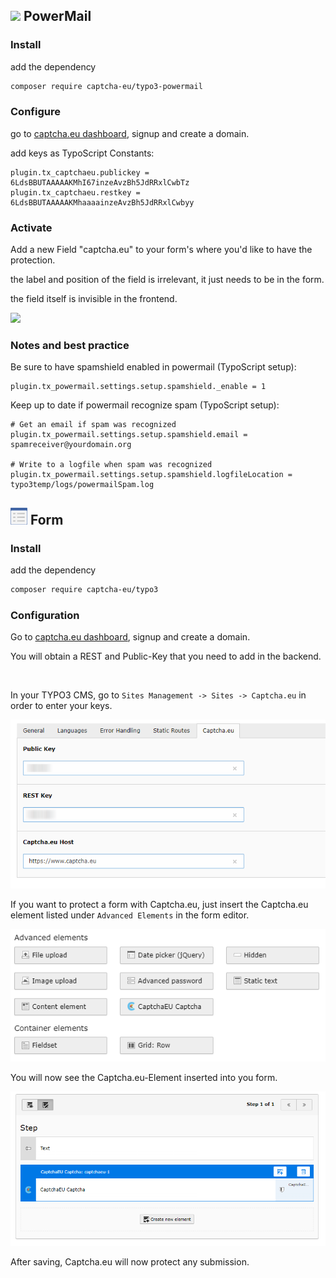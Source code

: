 
## <img src="https://wp.captcha.eu/wp-content/uploads/2023/09/powermail_10.7.3.svg" width=27> PowerMail 

### Install
add the dependency
```sh
composer require captcha-eu/typo3-powermail
```

### Configure
go to <a href="https://www.captcha.eu/dashboard">captcha.eu dashboard</a>, signup and create a domain.

add keys as  TypoScript Constants:

```
plugin.tx_captchaeu.publickey = 6LdsBBUTAAAAAKMhI67inzeAvzBh5JdRRxlCwbTz
plugin.tx_captchaeu.restkey = 6LdsBBUTAAAAAKMhaaaainzeAvzBh5JdRRxlCwbyy
```

### Activate

Add a new Field "captcha.eu" to your form's where you'd like to have the protection.


the label and position of the field is irrelevant, it just needs to be in the form.


the field itself is invisible in the frontend.

<img src="files/typo3/powermail.png">

### Notes and best practice

Be sure to have spamshield enabled in powermail (TypoScript setup):


```
plugin.tx_powermail.settings.setup.spamshield._enable = 1
```

Keep up to date if powermail recognize spam (TypoScript setup):

```
# Get an email if spam was recognized
plugin.tx_powermail.settings.setup.spamshield.email = spamreceiver@yourdomain.org

# Write to a logfile when spam was recognized
plugin.tx_powermail.settings.setup.spamshield.logfileLocation = typo3temp/logs/powermailSpam.log
```

## <img src="files/typo3/form.svg" width=27> Form 

### Install
add the dependency
```bash
composer require captcha-eu/typo3
```

### Configuration
Go to <a href="https://www.captcha.eu/dashboard">captcha.eu dashboard</a>, signup and create a domain.

You will obtain a REST and Public-Key that you need to add in the backend.

<br />

In your TYPO3 CMS, go to `Sites Management -> Sites -> Captcha.eu` in order to enter your keys.

![TYPO3 Site Configuration](files/typo3/typo3-site-config.png)

If you want to protect a form with Captcha.eu, just insert the Captcha.eu element listed under `Advanced Elements` in the form editor.

![TYPO3 Form Builder 1](files/typo3/typo3-form-element.png)

You will now see the Captcha.eu-Element inserted into you form.

![TYPO3 Form Builder 2](files/typo3/typo3-form-config.png)

After saving, Captcha.eu will now protect any submission.
